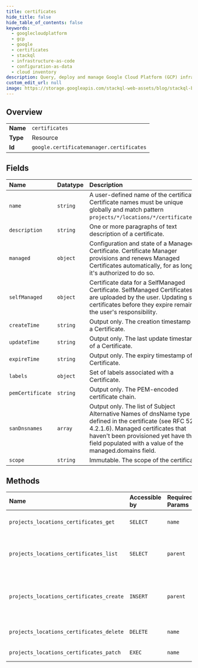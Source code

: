 ```yaml
---
title: certificates
hide_title: false
hide_table_of_contents: false
keywords:
  - googlecloudplatform
  - gcp
  - google
  - certificates
  - stackql
  - infrastructure-as-code
  - configuration-as-data
  - cloud inventory
description: Query, deploy and manage Google Cloud Platform (GCP) infrastructure and resources using SQL
custom_edit_url: null
image: https://storage.googleapis.com/stackql-web-assets/blog/stackql-blog-post-featured-image.png
---
```

  
    

## Overview
<table><tbody>
<tr><td><b>Name</b></td><td><code>certificates</code></td></tr>
<tr><td><b>Type</b></td><td>Resource</td></tr>
<tr><td><b>Id</b></td><td><code>google.certificatemanager.certificates</code></td></tr>
</tbody></table>

## Fields
| Name | Datatype | Description |
|:-----|:---------|:------------|
| `name` | `string` | A user-defined name of the certificate. Certificate names must be unique globally and match pattern `projects/*/locations/*/certificates/*`. |
| `description` | `string` | One or more paragraphs of text description of a certificate. |
| `managed` | `object` | Configuration and state of a Managed Certificate. Certificate Manager provisions and renews Managed Certificates automatically, for as long as it's authorized to do so. |
| `selfManaged` | `object` | Certificate data for a SelfManaged Certificate. SelfManaged Certificates are uploaded by the user. Updating such certificates before they expire remains the user's responsibility. |
| `createTime` | `string` | Output only. The creation timestamp of a Certificate. |
| `updateTime` | `string` | Output only. The last update timestamp of a Certificate. |
| `expireTime` | `string` | Output only. The expiry timestamp of a Certificate. |
| `labels` | `object` | Set of labels associated with a Certificate. |
| `pemCertificate` | `string` | Output only. The PEM-encoded certificate chain. |
| `sanDnsnames` | `array` | Output only. The list of Subject Alternative Names of dnsName type defined in the certificate (see RFC 5280 4.2.1.6). Managed certificates that haven't been provisioned yet have this field populated with a value of the managed.domains field. |
| `scope` | `string` | Immutable. The scope of the certificate. |
## Methods
| Name | Accessible by | Required Params | Description |
|:-----|:--------------|:----------------|:------------|
| `projects_locations_certificates_get` | `SELECT` | `name` | Gets details of a single Certificate. |
| `projects_locations_certificates_list` | `SELECT` | `parent` | Lists Certificates in a given project and location. |
| `projects_locations_certificates_create` | `INSERT` | `parent` | Creates a new Certificate in a given project and location. |
| `projects_locations_certificates_delete` | `DELETE` | `name` | Deletes a single Certificate. |
| `projects_locations_certificates_patch` | `EXEC` | `name` | Updates a Certificate. |
